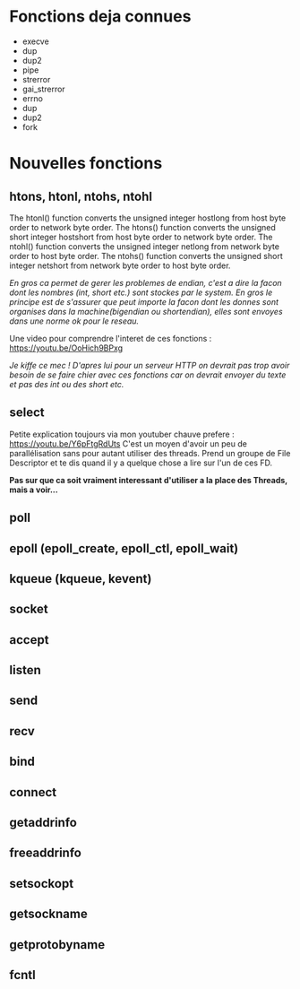 # Fonctions deja connues 
- execve 
- dup
- dup2
- pipe
- strerror
- gai_strerror
- errno
- dup
- dup2
- fork



# Nouvelles fonctions

## htons, htonl, ntohs, ntohl
The htonl() function converts the unsigned integer hostlong from host byte order to network byte order.
The htons() function converts the unsigned short integer hostshort from host byte order to network byte order.
The ntohl() function converts the unsigned integer netlong from network byte order to host byte order.
The ntohs() function converts the unsigned short integer netshort from network byte order to host byte order.

*En gros ca permet de gerer les problemes de endian, c'est a dire la facon dont les nombres (int, short etc.) sont stockes par le system. En gros le principe est de s'assurer que peut importe la facon dont les donnes sont organises dans la machine(bigendian ou shortendian), elles sont envoyes dans une norme ok pour le reseau.*

Une video pour comprendre l'interet de ces fonctions :
https://youtu.be/OoHich9BPxg

*Je kiffe ce mec ! D'apres lui pour un serveur HTTP on devrait pas trop avoir besoin de se faire chier avec ces fonctions car on devrait envoyer du texte et pas des int ou des short etc.*

## select
Petite explication toujours via mon youtuber chauve prefere : 
https://youtu.be/Y6pFtgRdUts
C'est un moyen d'avoir un peu de parallélisation sans pour autant utiliser des threads. 
Prend un groupe de File Descriptor et te dis quand il y a quelque chose a lire sur l'un de ces FD. 

**Pas sur que ca soit vraiment interessant d'utiliser a la place des Threads, mais a voir...**

## poll

## epoll (epoll_create, epoll_ctl, epoll_wait)

## kqueue (kqueue, kevent)

## socket

## accept

## listen

## send

## recv

## bind

## connect

## getaddrinfo

## freeaddrinfo

## setsockopt

## getsockname

## getprotobyname

## fcntl
